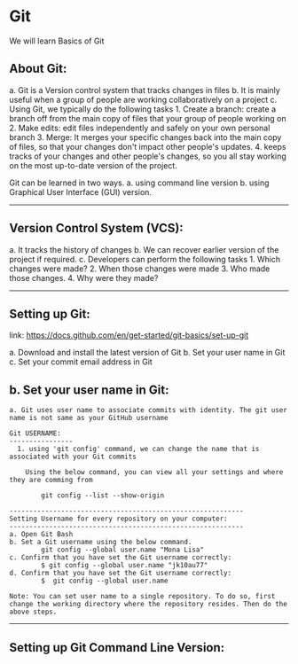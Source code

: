 # Git
We will learn Basics of Git

About Git:
---------------
a. Git is a Version control system that tracks changes in files 
b. It is mainly useful when a group of people are working collaboratively on a project
c. Using Git, we typically do the following tasks
    1. Create a branch: create a branch off from the main copy of files that your group of people working on
    2. Make edits: edit files independently and safely on your own personal branch
    3. Merge: It merges your specific changes back into the main copy of files, so that your changes don't impact other people's updates.
    4. keeps tracks of your changes and other people's changes, so you all stay working on the most up-to-date version of the project.

Git can be learned in two ways.
  a. using command line version
  b. using Graphical User Interface (GUI) version.

------------------------------
Version Control System (VCS):
------------------------------
  a. It tracks the history of changes 
  b. We can recover earlier version of the project if required.
  c. Developers can perform the following tasks
      1. Which changes were made?
      2. When those changes were made
      3. Who made those changes.
      4. Why were they made?

-------------------
Setting up Git:
-------------------
link: https://docs.github.com/en/get-started/git-basics/set-up-git

  a. Download and install the latest version of Git
  b. Set your user name in Git
  c. Set your commit email address in Git

  b. Set your user name in Git:
  --------------------------------
    a. Git uses user name to associate commits with identity. The git user name is not same as your GitHub username

    Git USERNAME:
    ----------------
      1. using 'git config' command, we can change the name that is associated with your Git commits

        Using the below command, you can view all your settings and where they are comming from

            git config --list --show-origin

    -----------------------------------------------------------
    Setting Username for every repository on your computer:
    -----------------------------------------------------------
    a. Open Git Bash
    b. Set a Git username using the below command.
            git config --global user.name "Mona Lisa"
    c. Confirm that you have set the Git username correctly:
            $ git config --global user.name "jk10au77"
    d. Confirm that you have set the Git username correctly:
            $  git config --global user.name

    Note: You can set user name to a single repository. To do so, first change the working directory where the repository resides. Then do the above steps.
    
    
  






















  
--------------------------------------
Setting up Git Command Line Version:
--------------------------------------

